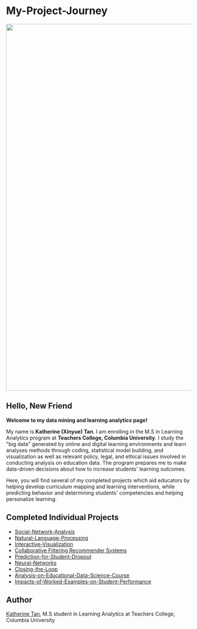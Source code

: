 # My-Project-Journey

<img src="https://user-images.githubusercontent.com/46146748/63473824-e6c4fb00-c444-11e9-9b07-642a6de4e29a.jpg" width="1000">

## **Hello, New Friend**

**Welcome to my data mining and learning analytics page!** 

My name is **Katherine (Xinyue) Tan**. I am enrolling in the M.S in Learning Analytics program at **Teachers College, Columbia University**. I study the "big data" generated by online and digital learning environments and learn analyses methods through coding, statistical model building, and visualization as well as relevant policy, legal, and ethical issues involved in conducting analysis on education data. The program prepares me to make data-driven decisions about how to increase students' learning outcomes.

Here, you will find several of my completed projects which aid educators by helping develop curriculum mapping and learning interventions, while predicting behavior and determining students' competencies and helping personalize learning.

## Completed Individual Projects
  * [Social-Network-Analysis](https://github.com/XinyueTan/Social-Network-Analysis-)
  * [Natural-Language-Processing](https://github.com/XinyueTan/Natural-Language-Processing)
  * [Interactive-Visualization](https://github.com/XinyueTan/Interactive_Visualization)
  * [Collaborative Filtering Recommender Systems](https://github.com/XinyueTan/Collaborative-filtering-recommender-systems)
  * [Prediction-for-Student-Dropout](https://github.com/XinyueTan/Prediction-for-Student-Dropout)
  * [Neural-Networks](https://github.com/XinyueTan/Neural_Networks)
  * [Closing-the-Loop](https://github.com/XinyueTan/Closing-the-loop)
  * [Analysis-on-Educational-Data-Science-Course](https://github.com/XinyueTan/Analysis-on-Educational-Data-Science-Course)
  * [Impacts-of-Worked-Examples-on-Student-Performance](https://github.com/XinyueTan/Impacts-of-Worked-Examples-on-Student-Performance)

## Author
[Katherine Tan](www.linkedin.com/in/katherine-tan-2019), M.S student in Learning Analytics at Teachers College, Columbia University

